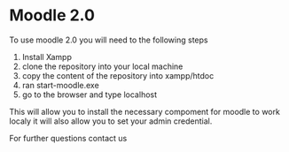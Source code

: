 # Moodle 2.0
<p> To use moodle 2.0 you will need to the following steps </p>
<ol>
  <li> Install Xampp </li>
  <li> clone the repository into your local machine
  <li> copy the content of the repository into xampp/htdoc
  <li> ran start-moodle.exe
  <li> go to the browser and type localhost
</ol>
<p> This will allow you to install the necessary compoment for moodle to work localy it will also allow you to set your admin credential.</p>
<p> For further questions contact us </p> 

